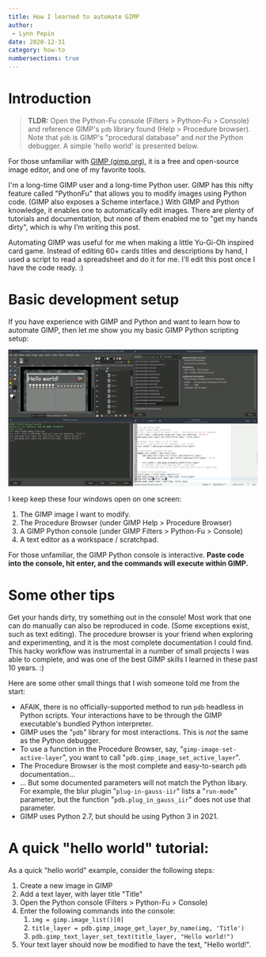 ```yaml
---
title: How I learned to automate GIMP
author:
 - Lynn Pepin
date: 2020-12-31
category: how-to
numbersections: true
---
```


# Introduction

> **TLDR:** Open the Python-Fu console (Filters > Python-Fu > Console) and reference GIMP's `pdb` library found (Help > Procedure browser). Note that `pdb` is GIMP's "procedural database" and *not* the Python debugger. A simple 'hello world' is presented below.
> 

For those unfamiliar with [GIMP (gimp.org)](https://www.gimp.org/), it is a free and open-source image editor, and one of my favorite tools.

I'm a long-time GIMP user and a long-time Python user. GIMP has this nifty feature called "PythonFu" that allows you to modify images using Python code. (GIMP also exposes a Scheme interface.) With GIMP and Python knowledge, it enables one to automatically edit images.  There are plenty of tutorials and documentation, but none of them enabled me to "get my hands dirty", which is why I'm writing this post.

Automating GIMP was useful for me when making a little Yu-Gi-Oh inspired card game. Instead of editing 60+ cards titles and descriptions by hand, I used a script to read a spreadsheet and do it for me. I'll edit this post once I have the code ready. :)

# Basic development setup

If you have experience with GIMP and Python and want to learn how to automate GIMP, then let me show you my basic GIMP Python scripting setup:

![A screenshot showing four windows open in tiled configuration: (1) A GIMP image-editing window with  a card-template reminiscent of Yu-Gi-Oh, (2) A 'procedure browser' showing a list of GIMP procedures with corresponding documentation, (3) An interactive Python console that programatically modifies the GIMP image, and (4) A text editor used as a 'scratch space' with a list of commands.](../images/gimp-python-dev-setup.png "A screenshot showing four windows open in tiled configuration: (1) A GIMP image-editing window with  a card-template reminiscent of Yu-Gi-Oh, (2) A 'procedure browser' showing a list of GIMP procedures with corresponding documentation, (3) An interactive Python console that programatically modifies the GIMP image, and (4) A text editor used as a 'scratch space' with a list of commands.")


I keep keep these four windows open on one screen:

1. The GIMP image I want to modify.
2. The Procedure Browser (under GIMP Help > Procedure Browser)
3. A GIMP Python console (under GIMP Filters > Python-Fu > Console)
4. A text editor as a workspace / scratchpad.

For those unfamiliar, the GIMP Python console is interactive. **Paste code into the console, hit enter, and the commands will execute within GIMP.**

# Some other tips

Get your hands dirty, try something out in the console! Most work that one can do manually can also be reproduced in code. (Some exceptions exist, such as text editing). The procedure browser is your friend when exploring and experimenting, and it is the most complete documentation I could find. This hacky workflow was instrumental in a number of small projects I was able to complete, and was one of the best GIMP skills I learned in these past 10 years. :)

Here are some other small things that I wish someone told me from the start:

 * AFAIK, there is no officially-supported method to run `pdb` headless in Python scripts. Your interactions have to be through the GIMP executable's bundled Python interpreter.
 * GIMP uses the "`pdb`" library for most interactions. This is *not* the same as the Python debugger.
 * To use a function in the Procedure Browser, say, "`gimp-image-set-active-layer`", you want to call "`pdb.gimp_image_set_active_layer`".
 * The Procedure Browser is the most complete and easy-to-search `pdb` documentation...
 * ... But some documented parameters will not match the Python libary. For example, the blur plugin "`plug-in-gauss-iir`" lists a "`run-mode`" parameter, but the function "`pdb.plug_in_gauss_iir`" does not use that parameter.
 * GIMP uses Python 2.7, but should be using Python 3 in 2021.

# A quick "hello world" tutorial:

As a quick "hello world" example, consider the following steps:

1. Create a new image in GIMP
2. Add a text layer, with layer title "Title"
3. Open the Python console (Filters > Python-Fu > Console)
4. Enter the following commands into the console:
	 1. `img = gimp.image_list()[0]`
	 2. `title_layer = pdb.gimp_image_get_layer_by_name(img, 'Title')`
	 3. `pdb.gimp_text_layer_set_text(title_layer, "Hello world!")`
5. Your text layer should now be modified to have the text, "Hello world!".


